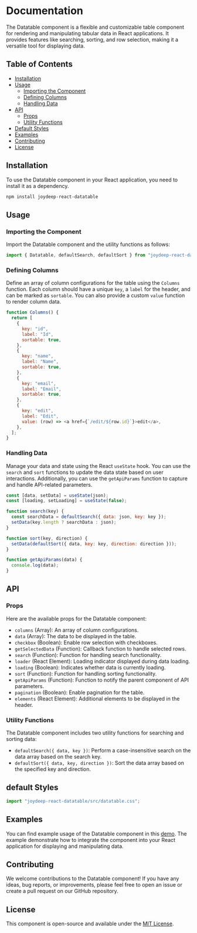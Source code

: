 # Documentation

The Datatable component is a flexible and customizable table component for rendering and manipulating tabular data in React applications. It provides features like searching, sorting, and row selection, making it a versatile tool for displaying data.

## Table of Contents

- [Installation](#installation)
- [Usage](#usage)
  - [Importing the Component](#importing-the-component)
  - [Defining Columns](#defining-columns)
  - [Handling Data](#handling-data)
- [API](#api)
  - [Props](#props)
  - [Utility Functions](#utility-functions)
- [Default Styles](#default-styles)
- [Examples](#examples)
- [Contributing](#contributing)
- [License](#license)

## Installation

To use the Datatable component in your React application, you need to install it as a dependency.

```bash
npm install joydeep-react-datatable
```

## Usage

### Importing the Component

Import the Datatable component and the utility functions as follows:

```javascript
import { Datatable, defaultSearch, defaultSort } from "joydeep-react-datatable";
```

### Defining Columns

Define an array of column configurations for the table using the `Columns` function. Each column should have a unique `key`, a `label` for the header, and can be marked as `sortable`. You can also provide a custom `value` function to render column data.

```javascript
function Columns() {
  return [
    {
      key: "id",
      label: "Id",
      sortable: true,
    },
    {
      key: "name",
      label: "Name",
      sortable: true,
    },
    {
      key: "email",
      label: "Email",
      sortable: true,
    },
    {
      key: "edit",
      label: "Edit",
      value: (row) => <a href={`/edit/${row.id}`}>edit</a>,
    },
  ];
}
```

### Handling Data

Manage your data and state using the React `useState` hook. You can use the `search` and `sort` functions to update the data state based on user interactions. Additionally, you can use the `getApiParams` function to capture and handle API-related parameters.

```javascript
const [data, setData] = useState(json);
const [loading, setLoading] = useState(false);

function search(key) {
  const searchData = defaultSearch({ data: json, key: key });
  setData(key.length ? searchData : json);
}

function sort(key, direction) {
  setData(defaultSort({ data, key: key, direction: direction }));
}

function getApiParams(data) {
  console.log(data);
}
```

## API

### Props

Here are the available props for the Datatable component:

- `columns` (Array): An array of column configurations.
- `data` (Array): The data to be displayed in the table.
- `checkbox` (Boolean): Enable row selection with checkboxes.
- `getSelectedData` (Function): Callback function to handle selected rows.
- `search` (Function): Function for handling search functionality.
- `loader` (React Element): Loading indicator displayed during data loading.
- `loading` (Boolean): Indicates whether data is currently loading.
- `sort` (Function): Function for handling sorting functionality.
- `getApiParams` (Function): Function to notify the parent component of API parameters.
- `pagination` (Boolean): Enable pagination for the table.
- `elements` (React Element): Additional elements to be displayed in the header.

### Utility Functions

The Datatable component includes two utility functions for searching and sorting data:

- `defaultSearch({ data, key })`: Perform a case-insensitive search on the data array based on the search key.
- `defaultSort({ data, key, direction })`: Sort the data array based on the specified key and direction.

## default Styles

```js
import "joydeep-react-datatable/src/datatable.css";
```

## Examples

You can find example usage of the Datatable component in this [demo](https://github.com/joydeep-bhowmik/react-datatable/blob/main/tests/Demotable.jsx). The example demonstrate how to integrate the component into your React application for displaying and manipulating data.

## Contributing

We welcome contributions to the Datatable component! If you have any ideas, bug reports, or improvements, please feel free to open an issue or create a pull request on our GitHub repository.

## License

This component is open-source and available under the [MIT License](LICENSE).
